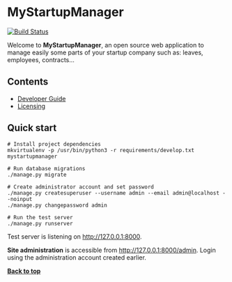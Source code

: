# MyStartupManager

[![Build Status](https://travis-ci.org/nVentiveUX/mystartupmanager.svg)](https://travis-ci.org/nVentiveUX/mystartupmanager)

Welcome to **MyStartupManager**, an open source web application to manage
easily some parts of your startup company such as: leaves, employees,
contracts...

## Contents

* [Developer Guide](https://github.com/nVentiveUX/mystartupmanager/blob/master/docs/developer_guide.md)
* [Licensing](https://github.com/nVentiveUX/mystartupmanager/blob/master/LICENSE)

## Quick start

```shell
# Install project dependencies
mkvirtualenv -p /usr/bin/python3 -r requirements/develop.txt mystartupmanager

# Run database migrations
./manage.py migrate

# Create administrator account and set password
./manage.py createsuperuser --username admin --email admin@localhost --noinput
./manage.py changepassword admin

# Run the test server
./manage.py runserver
```

Test server is listening on http://127.0.0.1:8000.

**Site administration** is accessible from http://127.0.0.1:8000/admin. Login using
the administration account created earlier.

**[Back to top](#contents)**
